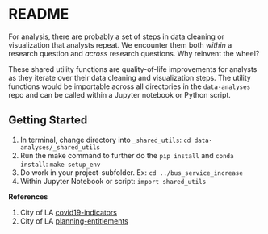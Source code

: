 # README

For analysis, there are probably a set of steps in data cleaning or visualization that analysts repeat. We encounter them both *within* a research question and *across* research questions. Why reinvent the wheel?

These shared utility functions are quality-of-life improvements for analysts as they iterate over their data cleaning and visualization steps. The utility functions would be importable across all directories in the `data-analyses` repo and can be called within a Jupyter notebook or Python script.

## Getting Started

1. In terminal, change directory into `_shared_utils`: `cd data-analyses/_shared_utils`
1. Run the make command to further do the `pip install` and `conda install`: `make setup_env`
1. Do work in your project-subfolder. Ex: `cd ../bus_service_increase`
1. Within Jupyter Notebook or script: `import shared_utils` 


**References**
1. City of LA [covid19-indicators](https://github.com/CityOfLosAngeles/covid19-indicators/tree/master/processing_utils)
1. City of LA [planning-entitlements](https://github.com/CityOfLosAngeles/planning-entitlements/tree/master/laplan)
